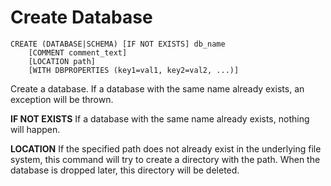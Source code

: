 # Create Database


```
CREATE (DATABASE|SCHEMA) [IF NOT EXISTS] db_name
    [COMMENT comment_text]
    [LOCATION path]
    [WITH DBPROPERTIES (key1=val1, key2=val2, ...)]
```

Create a database. If a database with the same name already exists, an exception will be thrown.

**IF NOT EXISTS**
If a database with the same name already exists, nothing will happen.

**LOCATION**
If the specified path does not already exist in the underlying file system, this command will try to create a directory with the path. When the database is dropped later, this directory will be deleted.